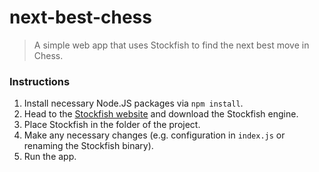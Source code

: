 # next-best-chess

> A simple web app that uses Stockfish to find the next best move in Chess.

### Instructions
1. Install necessary Node.JS packages via `npm install`.
2. Head to the [Stockfish website](https://stockfishchess.org/) and download the Stockfish engine.
3. Place Stockfish in the folder of the project.
4. Make any necessary changes (e.g. configuration in `index.js` or renaming the Stockfish binary).
4. Run the app.
